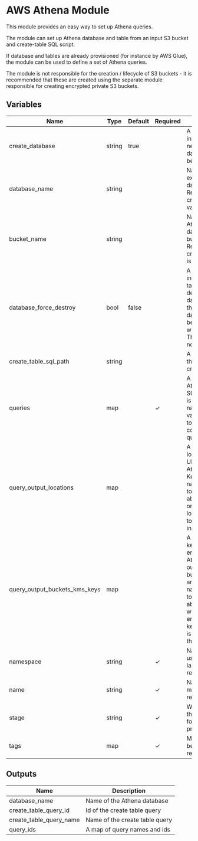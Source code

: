 # AWS Athena Module

This module provides an easy way to set up Athena queries.

The module can set up Athena database and table from an input S3 bucket and create-table SQL script.

If database and tables are already provisioned (for instance by AWS Glue), the module can be used to define a set of Athena queries.

The module is not responsible for the creation / lifecycle of S3 buckets - it is recommended that these are created using the separate module 
responsible for creating encrypted private S3 buckets.

## Variables

| Name                          | Type    | Default | Required | Description                                                                
| ------------------------------| ------- | ------- | -------- | -------------------------------------------------------------------------- 
| create_database               | string  | true    |          | A boolean that indicates if a new Athena database should be created.                                      
| database_name                 | string  |         |          | Name of the existing database. Required if create_database variable is false                                       
| bucket_name                   | string  |         |          | Name of the Athena database bucket. Required if create_database is true                   
| database_force_destroy        | bool    | false   |          | A boolean that indicates all tables should be deleted from the database so that the database can be destroyed without error. The tables are not recoverable.
| create_table_sql_path         | string  |         |          | A path to the file that contains create table sql
| queries                       | map     |         | ✓        | A map of Athena query SQLs where key is the query name and the value is the path to the file containing the query
| query_output_locations        | map     |         |          | A map of output locations (S3 URLs) for Athena queries. Keys are query names identical to the map above. If omitted, output locations need to be specified in queries.
| query_output_buckets_kms_keys | map     |         |          | A map of KMS keys used to encrypt data in Athena queries output S3 buckets. Keys are query names identical to the map above. Results will not be encrypted if the key for a query is not defined in the map.
| namespace                     | string  |         | ✓        | Namespace used for labeling resources                  
| name                          | string  |         | ✓        | Name of the module / resources                         
| stage                         | string  |         | ✓        | What staga are the resources for? staging, production? 
| tags                          | map     |         | ✓        | Map of tags to be applied to all resources             

## Outputs

| Name                         | Description                                                       |
| ---------------------------- | ----------------------------------------------------------------- |
| database_name                | Name of the Athena database                                       |
| create_table_query_id        | Id of the create table query                                      |
| create_table_query_name      | Name of the create table query                                    |
| query_ids                    | A map of query names and ids                                      |

